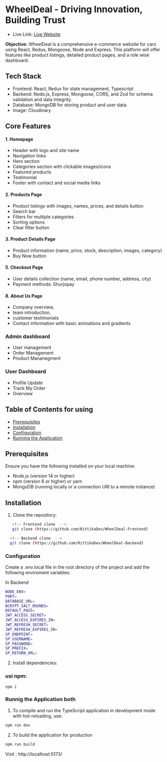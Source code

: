 # WheelDeal - Driving Innovation, Building Trust

- Live Link: [Live Website](https://wheel-deal-frontend.vercel.app/)

**Objective:** WheelDeal is a comprehensive e-commerce website for cars using React, Redux, Mongoose, Node and Express. This platform will offer features like product listings, detailed product pages, and a role wise dashboard.

## Tech Stack
- Frontend: React, Redux for state management, Typescript
- Backend: Node.js, Express, Mongoose, CORS, and Zod for schema validation and data integrity.
- Database: MongoDB for storing product and user data.
- Image: Cloudinary

## Core Features
#### 1. Homepage
- Header with logo and site name
- Navigation links
- Hero section
- Categories section with clickable images/icons
- Featured products
- Testimonial
- Footer with contact and social media links

#### 2. Products Page

- Product listings with images, names, prices, and details button
- Search bar
- Filters for multiple categories
- Sorting options
- Clear filter button

#### 3. Product Details Page

- Product information (name, price, stock, description, images, category)
- Buy Now button

#### 5. Checkout Page

- User details collection (name, email, phone number, address, city)
- Payment methods: Shurjopay


#### 8. About Us Page
- Company overview, 
- team introduction,
- customer testimonials
- Contact information with basic animations and gradients

### Admin dashboard
- User management
- Order Management
- Product Mananegment

### User Dashboard
- Profile Update
- Track My Order
- Overview


## Table of Contents for using

- [Prerequisites](#prerequisites)
- [Installation](#installation)
- [Configuration](#configuration)
- [Running the Application](#running-the-application)


## Prerequisites

Ensure you have the following installed on your local machine:

- Node.js (version 14 or higher)
- npm (version 6 or higher) or yarn
- MongoDB (running locally or a connection URI to a remote instance)

## Installation

1. Clone the repository:

```bash
   <!-- Frontend clone  -->
   git clone (https://github.com/RittikaDev/WheelDeal-Frontend)
```

 ```bash
   <!-- Backend clone  -->
   git clone (https://github.com/RittikaDev/WheelDeal-Backend)
```
### Configuration
Create a .env.local file in the root directory of the project and add the following enviroment variables:

In Backend
```bash
NODE_ENV=
PORT=
DATABASE_URL=
BCRYPT_SALT_ROUNDS=
DEFAULT_PASS=
JWT_ACCESS_SECRET=
JWT_ACCESS_EXPIRES_IN=
JWT_REFRESH_SECRET=
JWT_REFRESH_EXPIRES_IN=
SP_ENDPOINT=
SP_USERNAME=
SP_PASSWORD=
SP_PREFIX=
SP_RETURN_URL=
```

2. Install dependencies:

### usi npm:

```tsc
npm i
```

### Runnig the Application both

1. To compile and run the TypeScript application in development mode with hot-reloading, use:

```bash
npm run dev
```

2. To build the application for production

```bash
npm run build
```

Visit : http://localhost:5173/

